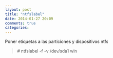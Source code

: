 ```yaml
---
layout: post
title: "ntfslabel"
date: 2014-01-27 20:09
comments: true
categories: 
---
```

Poner etiquetas a las particiones y dispositivos ntfs

>\# ntfslabel -f -v /dev/sda1 win


